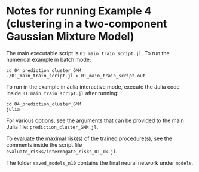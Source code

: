 # Notes for running Example 4 (clustering in a two-component Gaussian Mixture Model)

The main executable script is `01_main_train_script.jl`. To run the numerical example in batch mode:
```
cd 04_prediction_cluster_GMM
./01_main_train_script.jl > 01_main_train_script.out
```

To run in the example in Julia interactive mode, execute the Julia code inside `01_main_train_script.jl` after running:
```
cd 04_prediction_cluster_GMM
julia
```

For various options, see the arguments that can be provided to the main Julia file: `prediction_cluster_GMM.jl`.

To evaluate the maximal risk(s) of the trained procedure(s), see the comments inside the script file `evaluate_risks/interrogate_risks_01_Tk.jl`.

The folder `saved_models_n10` contains the final neural network under `models`.
